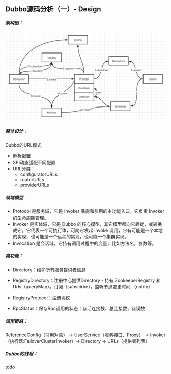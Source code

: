 ## Dubbo源码分析（一）- Design



##### 架构图：



![image-20210402141404732](assets/image-20210402141404732.png)



##### 整体设计：

Dubbo的URL模式

- 解析配置
- SPI动态适配不同配置
- URL分类：
  - configuratorURLs
  - routerURLs
  - providerURLs



##### 领域模型

- Protocol 是服务域，它是 Invoker 暴露和引用的主功能入口，它负责 Invoker 的生命周期管理。
- Invoker 是实体域，它是 Dubbo 的核心模型，其它模型都向它靠扰，或转换成它，它代表一个可执行体，可向它发起 invoke 调用，它有可能是一个本地的实现，也可能是一个远程的实现，也可能一个集群实现。
- Invocation 是会话域，它持有调用过程中的变量，比如方法名，参数等。



##### 类功能：

- Directory：维护所有服务提供者信息

- RegistryDirectory：注册中心提供Directory  - 持有 ZookeeperRegistry 和 Urls（queryMap），订阅（subscirbe），监听节点变更时间 （notify）

- RegistryProtocol：注册协议

- RpcStatus：保存Rpc调用的状态：存活连接数、总连接数，错误数



##### 调用链路：

ReferenceConfig（引用对象） -> UserService（服务接口、Proxy） -> Invoker（执行器:FailoverClusterInvoker）-> Directory -> URLs（提供者列表）



##### Dubbo的线程：

todo